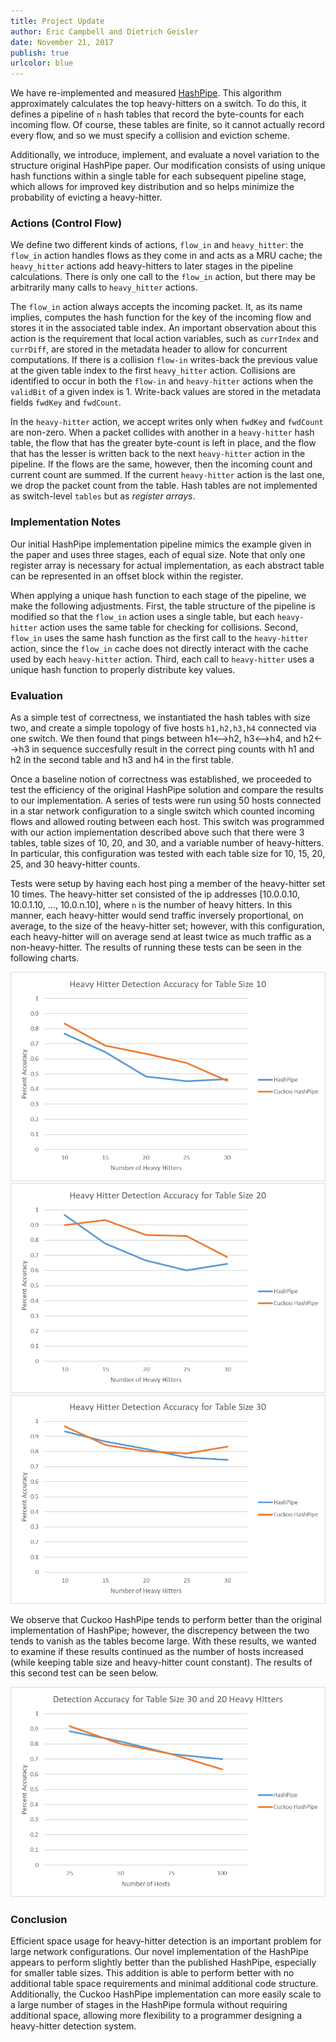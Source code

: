 ```yaml
---
title: Project Update
author: Eric Campbell and Dietrich Geisler
date: November 21, 2017
publish: true
urlcolor: blue
---
```


We have re-implemented and measured [HashPipe][1]. This algorithm approximately
calculates the top heavy-hitters on a switch. To do this, it defines a pipeline of
`n` hash tables that record the byte-counts for each incoming flow. Of course, these
tables are finite, so it cannot actually record every flow, and so we must specify
a collision and eviction scheme.

Additionally, we introduce, implement, and evaluate a novel variation to the structure
original HashPipe paper.  Our modification consists of using unique hash functions
within a single table for each subsequent pipeline stage, which allows for improved
key distribution and so helps minimize the probability of evicting a heavy-hitter.

### Actions (Control Flow)

We define two different kinds of actions, `flow_in` and `heavy_hitter`: the `flow_in`
action handles flows as they come in and acts as a MRU cache; the `heavy_hitter`
actions add heavy-hitters to later stages in the pipeline calculations. There is
only one call to the `flow_in` action, but there may be arbitrarily many calls to
`heavy_hitter` actions.

The `flow_in` action always accepts the incoming packet. It, as its name implies,
computes the hash function for the key of the incoming flow and stores it in the
associated table index.  An important observation about this action is the requirement
that local action variables, such as `currIndex` and `currDiff`, are stored in the
metadata header to allow for concurrent computations. If there is a collision `flow-in`
writes-back the previous value at the given table index to the first `heavy_hitter`
action.  Collisions are identified to occur in both the `flow-in` and `heavy-hitter`
actions when the `validBit` of a given index is 1.  Write-back values are stored
in the metadata fields `fwdKey` and `fwdCount`.

In the `heavy-hitter` action, we accept writes only when `fwdKey` and `fwdCount`
are non-zero.  When a packet collides with another in a `heavy-hitter` hash table,
the flow that has the greater byte-count is left in place, and the flow that has
the lesser is written back to the next `heavy-hitter` action in the pipeline. If
the flows are the same, however, then the incoming count and current count are summed.
If the current `heavy-hitter` action is the last one, we drop the packet count from
the table. Hash tables are not implemented as switch-level `tables` but as _register
arrays_.  

### Implementation Notes

Our initial HashPipe implementation pipeline mimics the example given in the paper
and uses three stages, each of equal size.  Note that only one register array is
necessary for actual implementation, as each abstract table can be represented in
an offset block within the register.

When applying a unique hash function to each stage of the pipeline, we make the following
adjustments.  First, the table structure of the pipeline is modified so that the
`flow_in` action uses a single table, but each `heavy-hitter` action uses the same
table for checking for collisions.  Second, `flow_in` uses the same hash function
as the first call to the `heavy-hitter` action, since the `flow_in` cache does not
directly interact with the cache used by each `heavy-hitter` action.  Third, each
call to `heavy-hitter` uses a unique hash function to properly distribute key values.

### Evaluation

As a simple test of correctness, we instantiated the hash tables with size two, and
create a simple topology of five hosts `h1,h2,h3,h4` connected via one switch.  We
then found that pings between h1<-->h2, h3<-->h4, and h2<-->h3 in sequence succesfully result
in the correct ping counts with h1 and h2 in the second table and h3 and h4 in the first
table.

Once a baseline notion of correctness was established, we proceeded to test the efficiency of the original HashPipe solution and compare the results to our implementation.  A series of tests were run using 50 hosts connected in a star network configuration to a single switch which counted incoming flows and allowed routing between each host.  This switch was programmed with our action implementation described above such that there were 3 tables, table sizes of 10, 20, and 30, and a variable number of heavy-hitters.  In particular, this configuration was tested with each table size for 10, 15, 20, 25, and 30 heavy-hitter counts.  

Tests were setup by having each host ping a member of the heavy-hitter set 10 times.  The heavy-hitter set consisted of the ip addresses [10.0.0.10, 10.0.1.10, ..., 10.0.n.10], where `n` is the number of heavy hitters.  In this manner, each heavy-hitter would send traffic inversely proportional, on average, to the size of the heavy-hitter set; however, with this configuration, each heavy-hitter will on average send at least twice as much traffic as a non-heavy-hitter.  The results of running these tests can be seen in the following charts.

![Table Size 10](./ts10.PNG)
![Table Size 20](./ts20.PNG)
![Table Size 30](./ts30.PNG)  

We observe that Cuckoo HashPipe tends to perform better than the original implementation of HashPipe; however, the discrepency between the two tends to vanish as the tables become large.  With these results, we wanted to examine if these results continued as the number of hosts increased (while keeping table size and heavy-hitter count constant).  The results of this second test can be seen below.

![Host Scaling](./hhc.png)

### Conclusion

Efficient space usage for heavy-hitter detection is an important problem for large network configurations.  Our novel implementation of the HashPipe appears to perform slightly better than the published HashPipe, especially for smaller table sizes.  This addition is able to perform better with no additional table space requirements and minimal additional code structure.  Additionally, the Cuckoo HashPipe implementation can more easily scale to a large number of stages in the HashPipe formula without requiring additional space, allowing more flexibility to a programmer designing a heavy-hitter detection system.

[1]: https://conferences.sigcomm.org/sosr/2017/papers/sosr17-heavy-hitter.pdf

